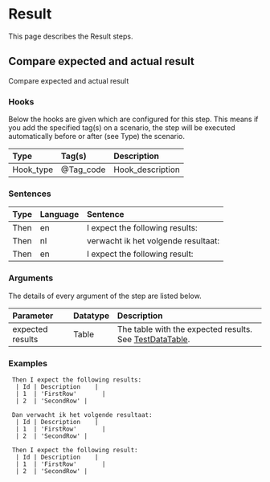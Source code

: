 # Result
This page describes the Result steps.

## Compare expected and actual result
Compare expected and actual result

### Hooks
Below the hooks are given which are configured for this step. This means if you add the specified tag(s) on a scenario, the step will be executed automatically before or after (see Type) the scenario.

| Type          | Tag(s)         | Description      |
|:---           |:---              |:---           |
| Hook_type | @Tag_code | Hook_description |

### Sentences
| Type          | Language         | Sentence      |
|:---           |:---              |:---           |
| Then | en | I expect the following results: |
| Then | nl | verwacht ik het volgende resultaat: |
| Then | en | I expect the following result: |


### Arguments
The details of every argument of the step are listed below.

| Parameter    | Datatype          | Description          |
|:---          |:---               |:---                  |
|expected results | Table | The table with the expected results. See [TestDataTable](../Tables#testdatatable). |

### Examples


```gherkin
 Then I expect the following results:
  | Id | Description    |
  | 1  | 'FirstRow'       |
  | 2  | 'SecondRow' |
```


```gherkin
 Dan verwacht ik het volgende resultaat:         
  | Id | Description    |
  | 1  | 'FirstRow'       |
  | 2  | 'SecondRow' |
```


```gherkin
 Then I expect the following result:
  | Id | Description    |
  | 1  | 'FirstRow'       |
  | 2  | 'SecondRow' |
```


